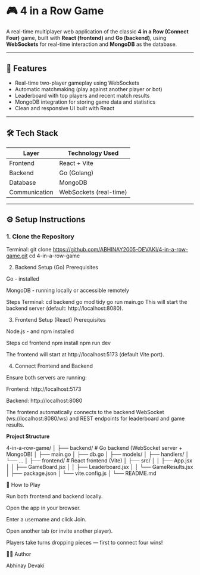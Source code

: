 # 🎮 4 in a Row Game

A real-time multiplayer web application of the classic **4 in a Row (Connect Four)** game, built with **React (frontend)** and **Go (backend)**, using **WebSockets** for real-time interaction and **MongoDB** as the database.

---

## 🚀 Features

- Real-time two-player gameplay using WebSockets  
- Automatic matchmaking (play against another player or bot)  
- Leaderboard with top players and recent match results  
- MongoDB integration for storing game data and statistics  
- Clean and responsive UI built with React

---

## 🛠️ Tech Stack

| Layer       | Technology Used |
|--------------|----------------|
| Frontend     | React + Vite |
| Backend      | Go (Golang) |
| Database     | MongoDB |
| Communication | WebSockets (real-time) |

---

## ⚙️ Setup Instructions

### 1. Clone the Repository
Terminal:
git clone https://github.com/ABHINAY2005-DEVAKI/4-in-a-row-game.git
cd 4-in-a-row-game


2. Backend Setup (Go)
Prerequisites

Go - installed

MongoDB - running locally or accessible remotely

Steps
Terminal:
cd backend
go mod tidy
go run main.go
This will start the backend server (default: http://localhost:8080).

3. Frontend Setup (React)
Prerequisites

Node.js - and npm installed

Steps
cd frontend
npm install
npm run dev


The frontend will start at http://localhost:5173 (default Vite port).

4. Connect Frontend and Backend

Ensure both servers are running:

Frontend: http://localhost:5173

Backend: http://localhost:8080

The frontend automatically connects to the backend WebSocket (ws://localhost:8080/ws) and REST endpoints for leaderboard and game results.

**Project Structure**

4-in-a-row-game/
│
├── backend/          # Go backend (WebSocket server + MongoDB)
│   ├── main.go
│   ├── db.go
│   ├── models/
│   ├── handlers/
│   └── ...
│
├── frontend/         # React frontend (Vite)
│   ├── src/
│   │   ├── App.jsx
│   │   ├── GameBoard.jsx
│   │   ├── Leaderboard.jsx
│   │   └── GameResults.jsx
│   ├── package.json
│   └── vite.config.js
│
└── README.md


🧩 How to Play

Run both frontend and backend locally.

Open the app in your browser.

Enter a username and click Join.

Open another tab (or invite another player).

Players take turns dropping pieces — first to connect four wins!


👨‍💻 Author

Abhinay Devaki

